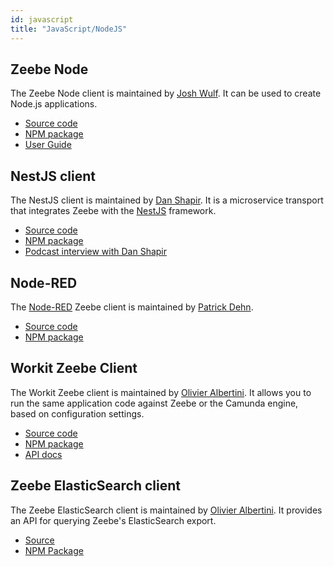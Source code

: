 ```yaml
---
id: javascript
title: "JavaScript/NodeJS"
---
```


## Zeebe Node

The Zeebe Node client is maintained by [Josh Wulf](https://github.com/jwulf). It can be used to create Node.js applications.

- [Source code](https://github.com/camunda-community-hub/zeebe-client-node-js)
- [NPM package](https://www.npmjs.com/package/zeebe-node)
- [User Guide](https://github.com/camunda-community-hub/zeebe-client-node-js)

## NestJS client

The NestJS client is maintained by [Dan Shapir](https://github.com/danshapir). It is a microservice transport that integrates Zeebe with the [NestJS](https://nestjs.com/) framework.

- [Source code](https://github.com/camunda-community-hub/nestjs-zeebe)
- [NPM package](https://www.npmjs.com/package/@payk/nestjs-zeebe)
- [Podcast interview with Dan Shapir](https://zeebe.buzzsprout.com/454051/1989112-zeebe-and-nestjs)

## Node-RED

The [Node-RED](https://nodered.org/) Zeebe client is maintained by [Patrick Dehn](https://github.com/pedesen).

- [Source code](https://github.com/camunda-community-hub/node-red-contrib-zeebe)
- [NPM package](https://www.npmjs.com/package/node-red-contrib-zeebe)

## Workit Zeebe Client

The Workit Zeebe client is maintained by [Olivier Albertini](https://github.com/OlivierAlbertini). It allows you to run the same application code against Zeebe or the Camunda engine, based on configuration settings.

- [Source code](https://github.com/VilledeMontreal/workit)
- [NPM package](https://www.npmjs.com/package/workit-zeebe-client)
- [API docs](https://villedemontreal.github.io/workit/)

## Zeebe ElasticSearch client

The Zeebe ElasticSearch client is maintained by [Olivier Albertini](https://github.com/OlivierAlbertini). It provides an API for querying Zeebe's ElasticSearch export.

- [Source](https://github.com/VilledeMontreal/workit/tree/master/packages/zeebe-elasticsearch-client)
- [NPM Package](https://www.npmjs.com/package/zeebe-elasticsearch-client)
